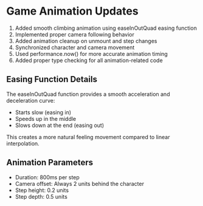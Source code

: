 # Game Animation Updates

1. Added smooth climbing animation using easeInOutQuad easing function
2. Implemented proper camera following behavior
3. Added animation cleanup on unmount and step changes
4. Synchronized character and camera movement
5. Used performance.now() for more accurate animation timing
6. Added proper type checking for all animation-related code

## Easing Function Details

The easeInOutQuad function provides a smooth acceleration and deceleration curve:
- Starts slow (easing in)
- Speeds up in the middle
- Slows down at the end (easing out)

This creates a more natural feeling movement compared to linear interpolation.

## Animation Parameters

- Duration: 800ms per step
- Camera offset: Always 2 units behind the character
- Step height: 0.2 units
- Step depth: 0.5 units